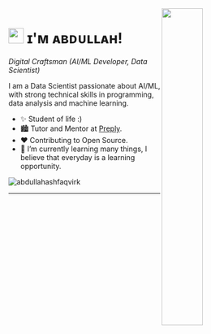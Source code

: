 <!--Night Owl image-->
<div><img align="right" width="40%" src="https://owlbertsio-resized.s3.amazonaws.com/Popper.psd.full.png"></div>

<!--Header Name-->
# <img src="https://emojis.slackmojis.com/emojis/images/1531849430/4246/blob-sunglasses.gif?1531849430" width="30"/> ɪ'ᴍ ᴀʙᴅᴜʟʟᴀʜ!
*Digital Craftsman (AI/ML Developer, Data Scientist)*
<br /> 

<!--Start Intro-->               
<p align="left">I am a Data Scientist passionate about AI/ML, with strong technical skills in programming, data analysis and machine learning. </p>

- ✨ Student of life :)
- 🏙 Tutor and Mentor at [Preply](https://preply.com/en/tutor/4594303).
- ❤ Contributing to Open Source.
- 🌱 I’m currently learning many things, I believe that everyday is a learning opportunity.
<!--End Intro-->

<!--Profile Count Badge-->
<p align="left">
  <img src="https://komarev.com/ghpvc/?username=abdullahashfaqvirk&label=Profile%20views&color=770677&style=for-the-badge&logo=star" alt="abdullahashfaqvirk" style="padding-right:20px;" />
</p>

---

